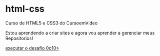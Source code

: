 # html-css
 Curso de HTML5 e CSS3 do CursoemVideo

Estou aprendendo a criar sites e agora vou aprender a gerenciar meus Repositorios!

<a href="https://marcusvn06.github.io/html-css/exercicios/ex002/index.html">executar o desafio 0d10>